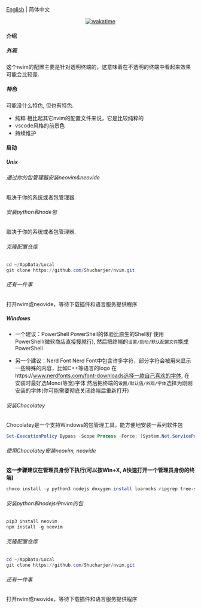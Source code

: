 [English](readme.md) | 简体中文

<div style="text-align: center;">
    <a href="https://wakatime.com/badge/user/c2bf5fd3-fa11-40bd-95ed-8665146ffa80/project/5cf9ad50-181c-4ef6-8e34-39a1f853c170">
        <img src="https://wakatime.com/badge/user/c2bf5fd3-fa11-40bd-95ed-8665146ffa80/project/5cf9ad50-181c-4ef6-8e34-39a1f853c170.svg" alt="wakatime">
    </a>
</div>

#### 介绍

##### 外观

这个nvim的配置主要是针对透明终端的，这意味着在不透明的终端中看起来效果可能会比较差.

##### 特色

可能没什么特色, 但也有特色.

- 纯粹
  相比起其它nvim的配置文件来说，它是比较纯粹的
- vscode风格的前景色
- 持续维护

#### 启动

##### Unix

###### 通过你的包管理器安装neovim&neovide

取决于你的系统或者包管理器.

###### 安装python和node包

取决于你的系统或者包管理器.

###### 克隆配置仓库

```powershell
cd ~/AppData/Local
git clone https://github.com/Shucharjer/nvim.git
```

###### 还有一件事

打开nvim或neovide，等待下载插件和语言服务提供程序

##### Windows

-   一个建议：PowerShell
    PowerShell的体验比原生的Shell好
    使用PowerShell(微软商店直接搜就行), 然后把终端的`设置/启动/默认配置文件`换成PowerShell

-   另一个建议：Nerd Font
    Nerd Font中包含许多字符，部分字符会被用来显示一些特殊的内容，比如C++等语言的logo
    在https://www.nerdfonts.com/font-downloads选择一款自己喜欢的字体, 在安装时最好选Mono(等宽)字体
    然后把终端的`设置/默认值/外观/字体`选择为刚刚安装的字体(你可能需要彻底关闭终端后重新打开)

###### 安装Chocolatey

Chocolatey是一个支持Windows的包管理工具，能方便地安装一系列软件包

```powershell
Set-ExecutionPolicy Bypass -Scope Process -Force; [System.Net.ServicePointManager]::SecurityProtocol = [System.Net.ServicePointManager]::SecurityProtocol -bor 3072; iex ((New-Object System.Net.WebClient).DownloadString('https://community.chocolatey.org/install.ps1'))
```

###### 使用Chocolatey安装neovim, neovide

**这一步骤建议在管理员身份下执行(可以按Win+X, A快速打开一个管理员身份的终端)**

```powershell
choco install -y python3 nodejs doxygen.install luarocks ripgrep tree-sitter yazi neovim neovide
```

###### 安装python和nodejs中nvim的包

```powershell
pip3 install neovim
npm install -g neovim
```

###### 克隆配置仓库

```powershell
cd ~/AppData/Local
git clone https://github.com/Shucharjer/nvim.git
```

###### 还有一件事

打开nvim或neovide，等待下载插件和语言服务提供程序
